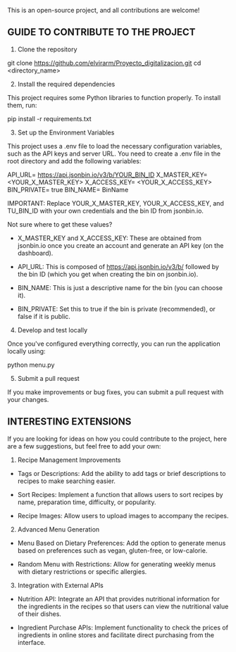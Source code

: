 This is an open-source project, and all contributions are welcome!

## GUIDE TO CONTRIBUTE TO THE PROJECT ##

1. Clone the repository

git clone <https://github.com/elvirarm/Proyecto_digitalizacion.git>
cd <directory_name>

2.  Install the required dependencies

This project requires some Python libraries to function properly. To install them, run:

pip install -r requirements.txt

3. Set up the Environment Variables

This project uses a .env file to load the necessary configuration variables, such as the API keys and server URL. You need to create a .env file in the root directory and add the following variables:

API_URL= https://api.jsonbin.io/v3/b/YOUR_BIN_ID
X_MASTER_KEY= <YOUR_X_MASTER_KEY>
X_ACCESS_KEY= <YOUR_X_ACCESS_KEY>
BIN_PRIVATE= true
BIN_NAME= BinName

IMPORTANT: Replace YOUR_X_MASTER_KEY, YOUR_X_ACCESS_KEY, and TU_BIN_ID with your own credentials and the bin ID from jsonbin.io.

Not sure where to get these values?

- X_MASTER_KEY and X_ACCESS_KEY: These are obtained from jsonbin.io once you create an account and generate an API key (on the dashboard).

- API_URL: This is composed of https://api.jsonbin.io/v3/b/ followed by the bin ID (which you get when creating the bin on jsonbin.io).

- BIN_NAME: This is just a descriptive name for the bin (you can choose it).

- BIN_PRIVATE: Set this to true if the bin is private (recommended), or false if it is public.


4. Develop and test locally

Once you've configured everything correctly, you can run the application locally using:

python menu.py

5. Submit a pull request

If you make improvements or bug fixes, you can submit a pull request with your changes.


## INTERESTING EXTENSIONS ##

If you are looking for ideas on how you could contribute to the project, here are a few suggestions, but feel free to add your own:

1. Recipe Management Improvements

- Tags or Descriptions: Add the ability to add tags or brief descriptions to recipes to make searching easier.

- Sort Recipes: Implement a function that allows users to sort recipes by name, preparation time, difficulty, or popularity.

- Recipe Images: Allow users to upload images to accompany the recipes.

2. Advanced Menu Generation

- Menu Based on Dietary Preferences: Add the option to generate menus based on preferences such as vegan, gluten-free, or low-calorie.

- Random Menu with Restrictions: Allow for generating weekly menus with dietary restrictions or specific allergies.

3. Integration with External APIs

- Nutrition API: Integrate an API that provides nutritional information for the ingredients in the recipes so that users can view the nutritional value of their dishes.

- Ingredient Purchase APIs: Implement functionality to check the prices of ingredients in online stores and facilitate direct purchasing from the interface.